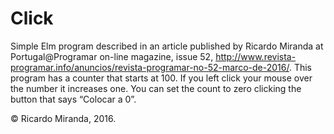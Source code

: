 # Click
Simple Elm program described in an article published by Ricardo Miranda at Portugal@Programar on-line magazine, issue 52, http://www.revista-programar.info/anuncios/revista-programar-no-52-marco-de-2016/.
This program has a counter that starts at 100. If you left click your mouse over the number it increases one. You can set the count to zero clicking the button that says “Colocar a 0”.

© Ricardo Miranda, 2016.
